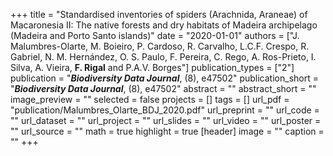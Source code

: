 +++
title = "Standardised inventories of spiders (Arachnida, Araneae) of Macaronesia II: The native forests and dry habitats of Madeira archipelago (Madeira and Porto Santo islands)"
date = "2020-01-01"
authors = ["J. Malumbres-Olarte, M. Boieiro, P. Cardoso, R. Carvalho, L.C.F. Crespo, R. Gabriel, N. M. Hernández, O. S. Paulo, F. Pereira, C. Rego, A. Ros-Prieto, I. Silva, A. Vieira, **F. Rigal** and P.A.V. Borges"]
publication_types = ["2"]
publication = "**_Biodiversity Data Journal_**, (8), e47502"
publication_short = "**_Biodiversity Data Journal_**, (8), e47502"
abstract = ""
abstract_short = ""
image_preview = ""
selected = false
projects = []
tags = []
url_pdf = "publication/Malumbres_Olarte_BDJ_2020.pdf"
url_preprint = ""
url_code = ""
url_dataset = ""
url_project = ""
url_slides = ""
url_video = ""
url_poster = ""
url_source = ""
math = true
highlight = true
[header]
image = ""
caption = ""
+++
